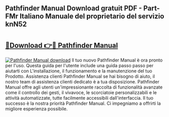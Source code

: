 ## Pathfinder Manual Download gratuit PDF - Part-FMr Italiano Manuale del proprietario del servizio knN52

# <h2><a href="http://dfgdlin.blite.top/?on=Pathfinder+Manual">🔗Download 👉🔴 Pathfinder Manual</a></h2>

[![Pathfinder Manual download](https://i.imgur.com/lujVjoI.png)](http://dfgdlin.blite.top/?on=Pathfinder+Manual)
Il tuo nuovo Pathfinder Manual è ora pronto per l'uso. Questa guida per l'utente include una guida passo passo per aiutarti con L'installazione, il funzionamento e la manutenzione del tuo Prodotto. Assistenza clienti Pathfinder Manual se hai bisogno di aiuto, il nostro team di assistenza clienti dedicato è a tua disposizione. Pathfinder Manual offre agli utenti un'impressionante raccolta di funzionalità avanzate come il controllo dei gesti, il vivavoce, le scorciatoie personalizzabili e le attività automatizzate, tutte facilmente accessibili dall'interfaccia. Il tuo successo è la nostra priorità Pathfinder Manual. Ci impegniamo a offrirti la migliore esperienza possibile.
